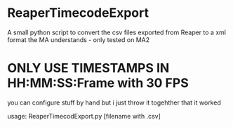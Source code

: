 # ReaperTimecodeExport

A small python script to convert the csv files exported from Reaper to a xml format the MA understands - only tested on MA2

# ONLY USE TIMESTAMPS IN HH:MM:SS:Frame with 30 FPS

you can configure stuff by hand but i just throw it togehther that it worked

usage: ReaperTimecodExport.py [filename with .csv]
